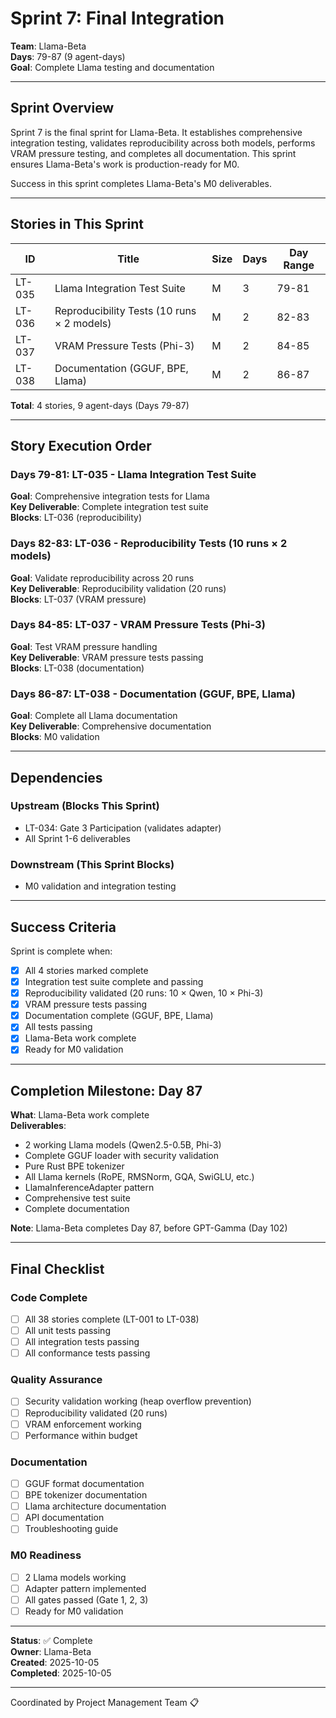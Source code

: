 # Sprint 7: Final Integration

**Team**: Llama-Beta  
**Days**: 79-87 (9 agent-days)  
**Goal**: Complete Llama testing and documentation

---

## Sprint Overview

Sprint 7 is the final sprint for Llama-Beta. It establishes comprehensive integration testing, validates reproducibility across both models, performs VRAM pressure testing, and completes all documentation. This sprint ensures Llama-Beta's work is production-ready for M0.

Success in this sprint completes Llama-Beta's M0 deliverables.

---

## Stories in This Sprint

| ID | Title | Size | Days | Day Range |
|----|-------|------|------|-----------|
| LT-035 | Llama Integration Test Suite | M | 3 | 79-81 |
| LT-036 | Reproducibility Tests (10 runs × 2 models) | M | 2 | 82-83 |
| LT-037 | VRAM Pressure Tests (Phi-3) | M | 2 | 84-85 |
| LT-038 | Documentation (GGUF, BPE, Llama) | M | 2 | 86-87 |

**Total**: 4 stories, 9 agent-days (Days 79-87)

---

## Story Execution Order

### Days 79-81: LT-035 - Llama Integration Test Suite
**Goal**: Comprehensive integration tests for Llama  
**Key Deliverable**: Complete integration test suite  
**Blocks**: LT-036 (reproducibility)

### Days 82-83: LT-036 - Reproducibility Tests (10 runs × 2 models)
**Goal**: Validate reproducibility across 20 runs  
**Key Deliverable**: Reproducibility validation (20 runs)  
**Blocks**: LT-037 (VRAM pressure)

### Days 84-85: LT-037 - VRAM Pressure Tests (Phi-3)
**Goal**: Test VRAM pressure handling  
**Key Deliverable**: VRAM pressure tests passing  
**Blocks**: LT-038 (documentation)

### Days 86-87: LT-038 - Documentation (GGUF, BPE, Llama)
**Goal**: Complete all Llama documentation  
**Key Deliverable**: Comprehensive documentation  
**Blocks**: M0 validation

---

## Dependencies

### Upstream (Blocks This Sprint)
- LT-034: Gate 3 Participation (validates adapter)
- All Sprint 1-6 deliverables

### Downstream (This Sprint Blocks)
- M0 validation and integration testing

---

## Success Criteria

Sprint is complete when:
- [x] All 4 stories marked complete
- [x] Integration test suite complete and passing
- [x] Reproducibility validated (20 runs: 10 × Qwen, 10 × Phi-3)
- [x] VRAM pressure tests passing
- [x] Documentation complete (GGUF, BPE, Llama)
- [x] All tests passing
- [x] Llama-Beta work complete
- [x] Ready for M0 validation

---

## Completion Milestone: Day 87

**What**: Llama-Beta work complete  
**Deliverables**:
- 2 working Llama models (Qwen2.5-0.5B, Phi-3)
- Complete GGUF loader with security validation
- Pure Rust BPE tokenizer
- All Llama kernels (RoPE, RMSNorm, GQA, SwiGLU, etc.)
- LlamaInferenceAdapter pattern
- Comprehensive test suite
- Complete documentation

**Note**: Llama-Beta completes Day 87, before GPT-Gamma (Day 102)

---

## Final Checklist

### Code Complete
- [ ] All 38 stories complete (LT-001 to LT-038)
- [ ] All unit tests passing
- [ ] All integration tests passing
- [ ] All conformance tests passing

### Quality Assurance
- [ ] Security validation working (heap overflow prevention)
- [ ] Reproducibility validated (20 runs)
- [ ] VRAM enforcement working
- [ ] Performance within budget

### Documentation
- [ ] GGUF format documentation
- [ ] BPE tokenizer documentation
- [ ] Llama architecture documentation
- [ ] API documentation
- [ ] Troubleshooting guide

### M0 Readiness
- [ ] 2 Llama models working
- [ ] Adapter pattern implemented
- [ ] All gates passed (Gate 1, 2, 3)
- [ ] Ready for M0 validation

---

**Status**: ✅ Complete  
**Owner**: Llama-Beta  
**Created**: 2025-10-05  
**Completed**: 2025-10-05

---
Coordinated by Project Management Team 📋
